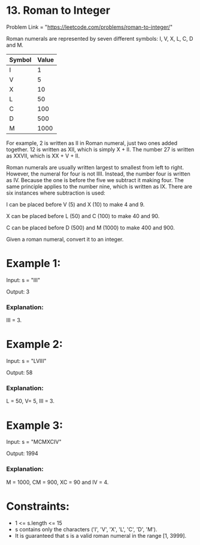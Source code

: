 # 13. Roman to Integer

Problem Link = "https://leetcode.com/problems/roman-to-integer/"


Roman numerals are represented by seven different symbols: I, V, X, L, C, D and M.

| Symbol | Value |
|--------|-------|
| I      | 1     |
| V      | 5     |
| X      | 10    |
| L      | 50    |
| C      | 100   |
| D      | 500   |
| M      | 1000  |

For example, 2 is written as II in Roman numeral, just two ones added together. 12 is written as XII, which is simply X + II. The number 27 is written as XXVII, which is XX + V + II.

Roman numerals are usually written largest to smallest from left to right. However, the numeral for four is not IIII. Instead, the number four is written as IV. Because the one is before the five we subtract it making four. The same principle applies to the number nine, which is written as IX. There are six instances where subtraction is used:

I can be placed before V (5) and X (10) to make 4 and 9. 

X can be placed before L (50) and C (100) to make 40 and 90. 

C can be placed before D (500) and M (1000) to make 400 and 900.

Given a roman numeral, convert it to an integer.

# Example 1:

Input: s = "III"

Output: 3

### Explanation:
III = 3.

# Example 2:

Input: s = "LVIII"

Output: 58

### Explanation: 
L = 50, V= 5, III = 3.

# Example 3:

Input: s = "MCMXCIV"

Output: 1994

### Explanation: 
M = 1000, CM = 900, XC = 90 and IV = 4.
 

# Constraints:

- 1 <= s.length <= 15
- s contains only the characters ('I', 'V', 'X', 'L', 'C', 'D', 'M').
- It is guaranteed that s is a valid roman numeral in the range [1, 3999].
